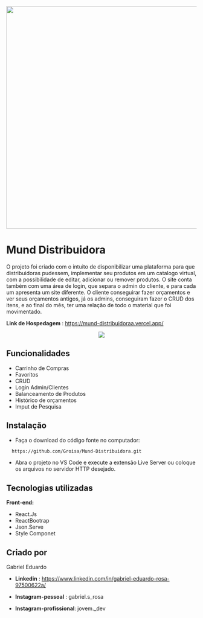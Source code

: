   <div align="center">
    <img src='https://user-images.githubusercontent.com/98929007/164355729-c966a387-fdbc-4232-80d7-d71ef0243372.png' width='590px' heigth='196px'/ >
  </div>


# Mund Distribuidora
O projeto foi criado com o intuito de disponibilizar uma plataforma para que distribuidoras pudessem, implementar seu produtos
em um catalogo virtual, com a possibilidade de editar, adicionar ou remover produtos. O site conta também com uma área de login, que separa
o admin do cliente, e para cada um apresenta um site diferente. O cliente conseguirar fazer orçamentos e ver seus orçamentos antigos, já
os admins, conseguiram fazer o CRUD dos itens, e ao final do mês, ter uma relação de todo o material que foi movimentado.

**Link de Hospedagem** : https://mund-distribuidoraa.vercel.app/
  <div align='center'> 
    <img src="https://user-images.githubusercontent.com/98929007/164357207-5afd3446-759c-4f9f-a703-e0393f6ee085.gif" />
  </div>

## Funcionalidades

- Carrinho de Compras
- Favoritos
- CRUD
- Login Admin/Clientes
- Balanceamento de Produtos 
- Histórico de orçamentos
- Imput de Pesquisa

## Instalação

- Faça o download do código fonte no computador:

```bash
  https://github.com/Groisa/Mund-Distribuidora.git
```
- Abra o projeto no VS Code e execute a extensão Live Server ou coloque os arquivos no servidor HTTP desejado.
## Tecnologias utilizadas

**Front-end:** 
- React.Js 
- ReactBootrap
- Json.Serve
- Style Componet

## Criado por
Gabriel Eduardo 

- **Linkedin** : https://www.linkedin.com/in/gabriel-eduardo-rosa-97500622a/

- **Instagram-pessoal** : gabriel.s_rosa
- **Instagram-profissional**: jovem._dev
